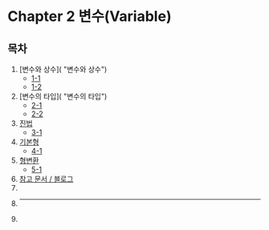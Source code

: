 # Chapter 2 변수(Variable)

## 목차
1. [변수와 상수]( "변수와 상수")
   - [1-1]( "")
   - [1-2]( "")
2. [변수의 타입]( "변수의 타입")
   - [2-1]( "")
   - [2-2]("")
3. [진법]( "진법")
   - [3-1]( "")
4. [기본형]( "기본형")
   - [4-1]( "")
5. [형변환]( "형변환")
   - [5-1]( "")     
6. [참고 문서 / 블로그]( "")
7. 
8. ---
9. 
